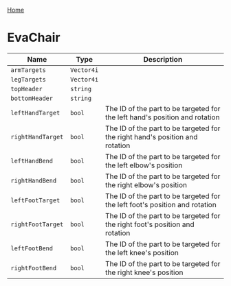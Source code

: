 [Home](https://wnp78.github.io/JunoXml/)

# EvaChair


|Name|Type|Description|
|--|--|--|
|`armTargets`|`Vector4i`||
|`legTargets`|`Vector4i`||
|`topHeader`|`string`||
|`bottomHeader`|`string`||
|`leftHandTarget`|`bool`|The ID of the part to be targeted for the left hand's position and rotation|
|`rightHandTarget`|`bool`|The ID of the part to be targeted for the right hand's position and rotation|
|`leftHandBend`|`bool`|The ID of the part to be targeted for the left elbow's position|
|`rightHandBend`|`bool`|The ID of the part to be targeted for the right elbow's position|
|`leftFootTarget`|`bool`|The ID of the part to be targeted for the left foot's position and rotation|
|`rightFootTarget`|`bool`|The ID of the part to be targeted for the right foot's position and rotation|
|`leftFootBend`|`bool`|The ID of the part to be targeted for the left knee's position|
|`rightFootBend`|`bool`|The ID of the part to be targeted for the right knee's position|


